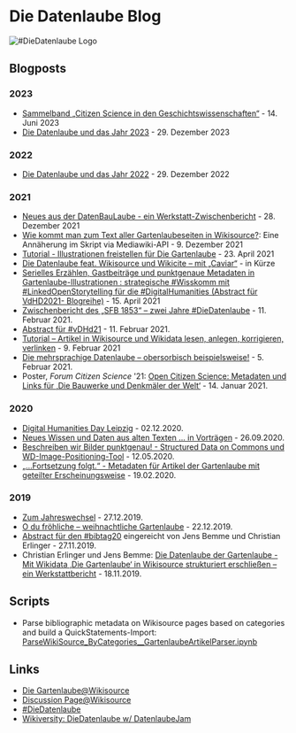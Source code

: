 # Die Datenlaube Blog

![#DieDatenlaube Logo](https://upload.wikimedia.org/wikipedia/commons/thumb/d/d3/Die_Datenlaube.xcf/640px-Die_Datenlaube.xcf.png "Die Datenlaube")

## Blogposts

### 2023
* [Sammelband „Citizen Science in den Geschichtswissenschaften“](Citizen_Science_in_den_Geschichtswissenschaften.md) - 14. Juni 2023
* [Die Datenlaube und das Jahr 2023](jahr_2023.md) - 29. Dezember 2023

### 2022
* [Die Datenlaube und das Jahr 2022](jahr_2022.md) - 29. Dezember 2022

### 2021
* [Neues aus der DatenBauLaube - ein Werkstatt-Zwischenbericht](Datenbaulaube-Werkstatt.md) - 28. Dezember 2021
* [Wie kommt man zum Text aller Gartenlaubeseiten in Wikisource?](Get_Gartenlaube_SeitenText.md): Eine Annäherung im Skript via Mediawiki-API - 9. Dezember 2021
* [Tutorial - Illustrationen freistellen für Die Gartenlaube](Illustrationen_freistellen.md) - 23. April 2021
* [Die Datenlaube feat. Wikisource und Wikicite – mit „Caviar“](wikisource_und_wikicite.md) - in Kürze
* [Serielles Erzählen, Gastbeiträge und punktgenaue Metadaten in Gartenlaube-Illustrationen : strategische #Wisskomm mit #LinkedOpenStorytelling für die #DigitalHumanities (Abstract für VdHD2021- Blogreihe)](public_humanities.md) - 15. April 2021
* [Zwischenbericht des „SFB 1853“ – zwei Jahre #DieDatenlaube](zwischenbericht_2021.md) - 11. Februar 2021.
* [Abstract für #vDHd21](abstract_vdhd21.md) - 11. Februar 2021.
* [Tutorial – Artikel in Wikisource und Wikidata lesen, anlegen, korrigieren, verlinken](Tutorial_Wikisource_nach_Wikidata.md) - 9. Februar 2021
* [Die mehrsprachige Datenlaube – obersorbisch beispielsweise!](Mehrsprachige_Datenlaube.md) - 5. Februar 2021.
* Poster, <em> Forum Citizen Science</em>  '21: [Open Citizen Science: Metadaten und Links für ‚Die Bauwerke und Denkmäler der Welt‘](forum_citizen_science_2021.md) - 14. Januar 2021.

### 2020
* [Digital Humanities Day Leipzig](digital_humanities_day_leipzig.md) - 02.12.2020.
* [Neues Wissen und Daten aus alten Texten ... in Vorträgen](vorträge) - 26.09.2020.
* [Beschreiben wir Bilder punktgenau! - Structured Data on Commons und WD-Image-Positioning-Tool](beschreiben_wir_bilder_punktgenau.md) - 12.05.2020.
* [„...Fortsetzung folgt.“ - Metadaten für Artikel der Gartenlaube mit geteilter Erscheinungsweise](fortsetzung_folgt_seitenzahlen) - 19.02.2020.

### 2019
* [Zum Jahreswechsel](zum_jahreswechsel) - 27.12.2019.
* [O du fröhliche – weihnachtliche Gartenlaube](weihnachtliche_Gartenlaube) - 22.12.2019.
* [Abstract für den #bibtag20](abstract_datenlaube_dbt20.md) eingereicht von Jens Bemme und Christian Erlinger - 27.11.2019.
* Christian Erlinger und Jens Bemme: [Die Datenlaube der Gartenlaube - Mit Wikidata ‚Die Gartenlaube‘ in Wikisource strukturiert erschließen – ein Werkstattbericht](https://diedatenlaube.github.io/die_datenlaube_der_gartenlaube) - 18.11.2019.

## Scripts
* Parse bibliographic metadata on Wikisource pages based on categories and build a QuickStatements-Import: [ParseWikiSource_ByCategories__GartenlaubeArtikelParser.ipynb](https://github.com/DieDatenlaube/DieDatenlaube/blob/master/ParseWikiSource_ByCategories__GartenlaubeArtikelParser.ipynb)

## Links
* [Die Gartenlaube@Wikisource](https://de.wikisource.org/wiki/Die_Gartenlaube)
* [Discussion Page@Wikisource](https://de.wikisource.org/wiki/Diskussion:Die_Gartenlaube#Metadaten_in_Wikidata)
* [#DieDatenlaube](https://twitter.com/hashtag/DieDatenlaube)
* [Wikiversity: DieDatenlaube w/ DatenlaubeJam](https://de.wikiversity.org/wiki/DieDatenlaube)

<script src="https://hypothes.is/embed.js" async></script>
<a rel="me" href="https://openbiblio.social/@librerli" style="display:none">librerli@Mastodon</a>
<a rel="me" href="https://openbiblio.social/@jensb" style="display:none">jensb@Mastodon</a>
